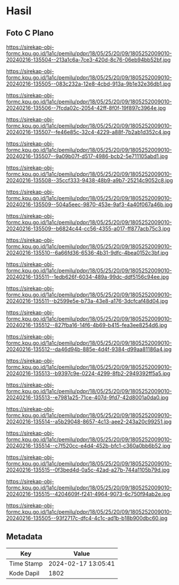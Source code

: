 # Hasil

## Foto C Plano

https://sirekap-obj-formc.kpu.go.id/1a1c/pemilu/pdpr/18/05/25/20/09/1805252009010-20240216-135504--213a1c6a-7ce3-420d-8c76-06eb94bb52bf.jpg

https://sirekap-obj-formc.kpu.go.id/1a1c/pemilu/pdpr/18/05/25/20/09/1805252009010-20240216-135505--083c232a-12e8-4cbd-913a-9b1e32e36db1.jpg

https://sirekap-obj-formc.kpu.go.id/1a1c/pemilu/pdpr/18/05/25/20/09/1805252009010-20240216-135506--7fcda02c-2054-42ff-8f0f-19f897c3964e.jpg

https://sirekap-obj-formc.kpu.go.id/1a1c/pemilu/pdpr/18/05/25/20/09/1805252009010-20240216-135507--fe46e85c-32c4-4229-a88f-7b2ab1d352c4.jpg

https://sirekap-obj-formc.kpu.go.id/1a1c/pemilu/pdpr/18/05/25/20/09/1805252009010-20240216-135507--9a09b07f-d517-4986-bcb2-5e711105abd1.jpg

https://sirekap-obj-formc.kpu.go.id/1a1c/pemilu/pdpr/18/05/25/20/09/1805252009010-20240216-135508--35ccf333-9438-48b9-a9b7-25214c9052c8.jpg

https://sirekap-obj-formc.kpu.go.id/1a1c/pemilu/pdpr/18/05/25/20/09/1805252009010-20240216-135509--504a5eec-9870-453e-9af3-4a40f067a46b.jpg

https://sirekap-obj-formc.kpu.go.id/1a1c/pemilu/pdpr/18/05/25/20/09/1805252009010-20240216-135509--b6824c44-cc56-4355-a017-ff877acb75c3.jpg

https://sirekap-obj-formc.kpu.go.id/1a1c/pemilu/pdpr/18/05/25/20/09/1805252009010-20240216-135510--6a66fd36-6536-4b31-9dfc-4bea0152c3bf.jpg

https://sirekap-obj-formc.kpu.go.id/1a1c/pemilu/pdpr/18/05/25/20/09/1805252009010-20240216-135511--1edb626f-6034-489a-99dc-ddf5156c94ee.jpg

https://sirekap-obj-formc.kpu.go.id/1a1c/pemilu/pdpr/18/05/25/20/09/1805252009010-20240216-135511--b2599e5e-b73a-43e8-a176-3dcfcaf48d04.jpg

https://sirekap-obj-formc.kpu.go.id/1a1c/pemilu/pdpr/18/05/25/20/09/1805252009010-20240216-135512--827fba16-14f6-4b69-b415-fea3ee8254d6.jpg

https://sirekap-obj-formc.kpu.go.id/1a1c/pemilu/pdpr/18/05/25/20/09/1805252009010-20240216-135512--da46d94b-885e-4d4f-9384-d99aa81186a4.jpg

https://sirekap-obj-formc.kpu.go.id/1a1c/pemilu/pdpr/18/05/25/20/09/1805252009010-20240216-135513--b9397c9e-0224-4299-8fb2-2949392ff5a5.jpg

https://sirekap-obj-formc.kpu.go.id/1a1c/pemilu/pdpr/18/05/25/20/09/1805252009010-20240216-135513--e7981a25-71ce-407d-9fd7-42d8001a0da0.jpg

https://sirekap-obj-formc.kpu.go.id/1a1c/pemilu/pdpr/18/05/25/20/09/1805252009010-20240216-135514--a5b29048-8657-4c13-aee2-243a20c99251.jpg

https://sirekap-obj-formc.kpu.go.id/1a1c/pemilu/pdpr/18/05/25/20/09/1805252009010-20240216-135514--c7f520cc-e4d4-452b-bfc1-c360a0bb6b52.jpg

https://sirekap-obj-formc.kpu.go.id/1a1c/pemilu/pdpr/18/05/25/20/09/1805252009010-20240216-135515--0f3bed4d-0a5c-42ad-a27b-744a1105b79d.jpg

https://sirekap-obj-formc.kpu.go.id/1a1c/pemilu/pdpr/18/05/25/20/09/1805252009010-20240216-135515--4204609f-f241-4964-9073-6c750f94ab2e.jpg

https://sirekap-obj-formc.kpu.go.id/1a1c/pemilu/pdpr/18/05/25/20/09/1805252009010-20240216-135505--93f2717c-dfc4-4c1c-ad1b-b18b900dbc60.jpg


## Metadata

| Key        | Value               |
| ---------- | ------------------- |
| Time Stamp | 2024-02-17 13:05:41 |
| Kode Dapil | 1802                |



